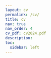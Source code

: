 ```yaml
---
layout: cv
permalink: /cv/
title: cv
nav: true
nav_order: 4
cv_pdf: cv2024.pdf
description:
toc:
  sidebar: left
---
```


